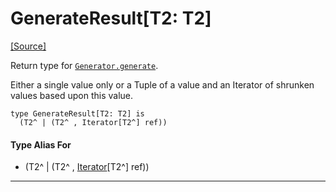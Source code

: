 # GenerateResult\[T2: T2\]
<span class="source-link">[[Source]](src/ponycheck/generator.md#L12)</span>

Return type for [`Generator.generate`](ponycheck-Generator.md#generate).

Either a single value only or a Tuple of a value and an Iterator
of shrunken values based upon this value.


```pony
type GenerateResult[T2: T2] is
  (T2^ | (T2^ , Iterator[T2^] ref))
```

#### Type Alias For

* (T2^ | (T2^ , [Iterator](builtin-Iterator.md)\[T2^\] ref))

---

